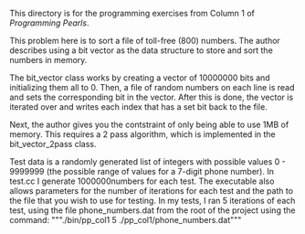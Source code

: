 This directory is for the programming exercises from Column 1 of _Programming Pearls_.

This problem here is to sort a file of toll-free (800) numbers. The author describes using a bit vector as the data structure to store and sort the numbers in memory.

The bit_vector class works by creating a vector of 10000000 bits and initializing them all to 0. Then, a file of random numbers on each line is read and sets the corresponding bit in the vector. After this is done, the vector is iterated over and writes each index that has a set bit back to the file.

Next, the author gives you the contstraint of only being able to use 1MB of memory. This requires a 2 pass algorithm, which is implemented in the bit_vector_2pass class.

Test data is a randomly generated list of integers with possible values 0 - 9999999 (the possible range of values for a 7-digit phone number). In test.cc I generate 1000000numbers for each test. The executable also allows parameters for the number of iterations for each test and the path to the file that you wish to use for testing. In my tests, I ran 5 iterations of each test, using the file phone_numbers.dat from the root of the project using the command:
"""./bin/pp_col1 5 ./pp_col1/phone_numbers.dat"""
